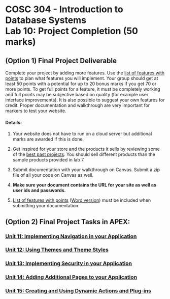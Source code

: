 # COSC 304 - Introduction to Database Systems<br>Lab 10: Project Completion  (50 marks)

## (Option 1) Final Project Deliverable

Complete your project by adding more features. Use the [list of features with points](projectFeatureMarking30Nov2021.pdf) to plan what features you will implement. Your group should get at least 50 points with a potential for up to 20 bonus marks if you get 70 or more points. To get full points for a feature, it must be completely working and full points may be subjective based on quality (for example user interface improvements). It is also possible to suggest your own features for credit. Proper documentation and walkthrough are very important for markers to test your website.


#### Details:

1. Your website does not have to run on a cloud server but additional marks are awarded if this is done.

2. Get inspired for your store and the products it sells by reviewing some of the [best past projects](https://people.ok.ubc.ca/rlawrenc/teaching/304/Project/index.html). You should sell different products than the sample products provided in lab 7.

3. Submit documentation with your walkthrough on Canvas. Submit a zip file of all your code on Canvas as well.

4. **Make sure your document contains the URL for your site as well as user ids and passwords.**

5. [List of features with points](projectFeatureMarking.pdf) ([Word version](projectFeatureMarking.docx)) must be included when submitting your documentation. 

## (Option 2) Final Project Tasks in APEX:

### [Unit 11: Implementing Navigation in your Application](README_Unit11.md)
### [Unit 12: Using Themes and Theme Styles](README_Unit12.md)
### [Unit 13: Implementing Security in your Application](README_Unit13.md)
### [Unit 14: Adding Additional Pages to your Application](README_Unit14.md)
### [Unit 15: Creating and Using Dynamic Actions and Plug-ins](README_Unit15.md)